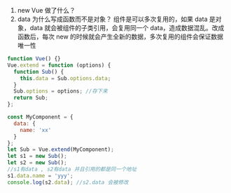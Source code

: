 1. new Vue 做了什么？
2. data 为什么写成函数而不是对象？
   组件是可以多次复用的，如果 data 是对象，data 就会被组件的子类引用，会复用同一个 data，造成数据混乱。改成函数后，每次 new 的时候就会产生全新的数据，多次复用的组件会保证数据唯一性

```js
function Vue() {}
Vue.extend = function (options) {
  function Sub() {
    this.data = Sub.options.data;
  }
  Sub.options = options; //存下来
  return Sub;
};

const MyComponent = {
  data: {
    name: 'xx'
  }
};
let Sub = Vue.extend(MyComponent);
let s1 = new Sub();
let s2 = new Sub();
//s1有data , s2有data 并且引用的都是同一个地址
s1.data.name = 'yyy';
console.log(s2.data); //s2.data 会被修改
```
